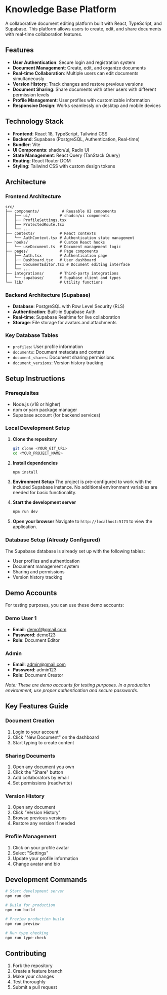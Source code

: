 
# Knowledge Base Platform

A collaborative document editing platform built with React, TypeScript, and Supabase. This platform allows users to create, edit, and share documents with real-time collaboration features.

## Features

- **User Authentication**: Secure login and registration system
- **Document Management**: Create, edit, and organize documents
- **Real-time Collaboration**: Multiple users can edit documents simultaneously
- **Version History**: Track changes and restore previous versions
- **Document Sharing**: Share documents with other users with different permission levels
- **Profile Management**: User profiles with customizable information
- **Responsive Design**: Works seamlessly on desktop and mobile devices

## Technology Stack

- **Frontend**: React 18, TypeScript, Tailwind CSS
- **Backend**: Supabase (PostgreSQL, Authentication, Real-time)
- **Bundler**: Vite
- **UI Components**: shadcn/ui, Radix UI
- **State Management**: React Query (TanStack Query)
- **Routing**: React Router DOM
- **Styling**: Tailwind CSS with custom design tokens

## Architecture

### Frontend Architecture
```
src/
├── components/          # Reusable UI components
│   ├── ui/             # shadcn/ui components
│   ├── ProfileSettings.tsx
│   ├── ProtectedRoute.tsx
│   └── ...
├── contexts/           # React contexts
│   └── AuthContext.tsx # Authentication state management
├── hooks/              # Custom React hooks
│   └── useDocument.ts  # Document management logic
├── pages/              # Page components
│   ├── Auth.tsx        # Authentication page
│   ├── Dashboard.tsx   # User dashboard
│   ├── DocumentEditor.tsx # Document editing interface
│   └── ...
├── integrations/       # Third-party integrations
│   └── supabase/       # Supabase client and types
└── lib/                # Utility functions
```

### Backend Architecture (Supabase)
- **Database**: PostgreSQL with Row Level Security (RLS)
- **Authentication**: Built-in Supabase Auth
- **Real-time**: Supabase Realtime for live collaboration
- **Storage**: File storage for avatars and attachments

### Key Database Tables
- `profiles`: User profile information
- `documents`: Document metadata and content
- `document_shares`: Document sharing permissions
- `document_versions`: Version history tracking

## Setup Instructions

### Prerequisites
- Node.js (v18 or higher)
- npm or yarn package manager
- Supabase account (for backend services)

### Local Development Setup

1. **Clone the repository**
   ```bash
   git clone <YOUR_GIT_URL>
   cd <YOUR_PROJECT_NAME>
   ```

2. **Install dependencies**
   ```bash
   npm install
   ```

3. **Environment Setup**
   The project is pre-configured to work with the included Supabase instance. No additional environment variables are needed for basic functionality.

4. **Start the development server**
   ```bash
   npm run dev
   ```

5. **Open your browser**
   Navigate to `http://localhost:5173` to view the application.

### Database Setup (Already Configured)
The Supabase database is already set up with the following tables:
- User profiles and authentication
- Document management system
- Sharing and permissions
- Version history tracking

## Demo Accounts

For testing purposes, you can use these demo accounts:

### Demo User 1
- **Email**: demo1@gmail.com
- **Password**: demo123
- **Role**: Document Editor


### Admin
- **Email**: admin@gmail.com
- **Password**: admin123
- **Role**: Document Creator


*Note: These are demo accounts for testing purposes. In a production environment, use proper authentication and secure passwords.*

## Key Features Guide

### Document Creation
1. Login to your account
2. Click "New Document" on the dashboard
3. Start typing to create content

### Sharing Documents
1. Open any document you own
2. Click the "Share" button
3. Add collaborators by email
4. Set permissions (read/write)

### Version History
1. Open any document
2. Click "Version History"
3. Browse previous versions
4. Restore any version if needed

### Profile Management
1. Click on your profile avatar
2. Select "Settings"
3. Update your profile information
4. Change avatar and bio

## Development Commands

```bash
# Start development server
npm run dev

# Build for production
npm run build

# Preview production build
npm run preview

# Run type checking
npm run type-check
```

## Contributing

1. Fork the repository
2. Create a feature branch
3. Make your changes
4. Test thoroughly
5. Submit a pull request
